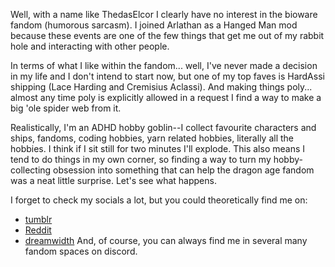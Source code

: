 Well, with a name like ThedasElcor I clearly have no interest in the bioware fandom (humorous sarcasm). I joined Arlathan as a Hanged Man mod because these events are one of the few things that get me out of my rabbit hole and interacting with other people. 

In terms of what I like within the fandom... well, I've never made a decision in my life and I don't intend to start now, but one of my top faves is HardAssi shipping (Lace Harding and Cremisius Aclassi). And making things poly... almost any time poly is explicitly allowed in a request I find a way to make a big 'ole spider web from it. 

Realistically, I'm an ADHD hobby goblin--I collect favourite characters and ships, fandoms, coding hobbies, yarn related hobbies, literally all the hobbies. I think if I sit still for two minutes I'll explode. This also means I tend to do things in my own corner, so finding a way to turn my hobby-collecting obsession into something that can help the dragon age fandom was a neat little surprise. Let's see what happens.

I forget to check my socials  a lot, but you could theoretically find me on:
- [tumblr](https://www.tumblr.com/blog/thedaselcor)
- [Reddit](https://www.reddit.com/user/decalte)
- [dreamwidth](https://thedaselcor.dreamwidth.org/)
And, of course, you can always find me in several many fandom spaces on discord.